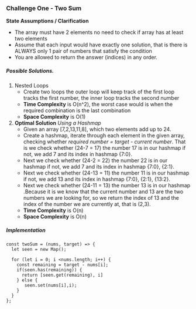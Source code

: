### Challenge One - Two Sum

**State Assumptions / Clarification**

- The array must have 2 elements no need to check if array has at least two elements
- Assume that each input would have exactly one solution, that is there is ALWAYS only 1 pair of numbers that satisfy the condition
- You are allowed to return the answer (indices) in any order.

##### Possible Solutions.
1. Nested Loops 
   - Create two loops the outer loop will keep track of the first loop tracks the first number, the inner loop tracks the second number
   - **Time Complexity** is O(n^2), the worst case would is when the required combination is the last combination
   - **Space Complexity** is O(1)
2. **Optimal Solution** *Using a Hashmap*
   - Given an array [7,2,13,11,8], which two elements add up to 24.
   - Create a hashmap, iterate through each element in the given array, checking whether *required number = target - current number*. That is we check whether (24-7 = 17) the number 17 is in our hashmap if not, we add 7 and its index in hashmap {7:0}.
   - Next we check whether (24-2 = 22) the number 22 is in our hashmap if not, we add 7 and its index in hashmap {7:0}, {2:1}.
   - Next we check whether (24-13 = 11) the number 11 is in our hashmap if not, we add 13 and its index in hashmap {7:0}, {2:1}, {13:2}.
   - Next we check whether (24-11 = 13) the number 13 is in our hashmap .Because it is we know that the current number and 13 are the two numbers we are looking for, so we return the index of 13 and the index of the number we are currently at, that is (2,3).
   - **Time Complexity** is O(n)
   - **Space Complexity** is O(n)
  
##### Implementation
```
const twoSum = (nums, target) => {
  let seen = new Map();

  for (let i = 0; i <nums.length; i++) {
    const remaining = target - nums[i];
    if(seen.has(remaining)) {
      return [seen.get(remaining), i]
    } else {
       seen.set(nums[i],i);
    }
  }
};
```